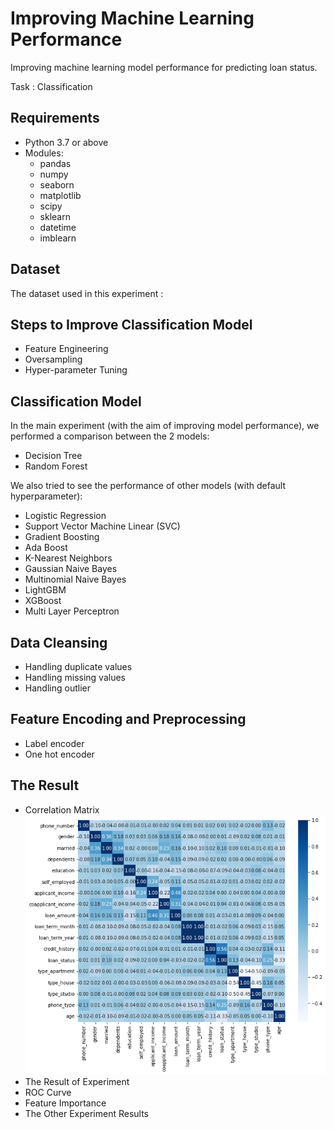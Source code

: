 # Improving Machine Learning Performance

Improving machine learning model performance for predicting loan status. 

Task : Classification

## Requirements
* Python 3.7 or above
* Modules:
  * pandas
  * numpy
  * seaborn
  * matplotlib
  * scipy
  * sklearn
  * datetime
  * imblearn

## Dataset
The dataset used in this experiment :

## Steps to Improve Classification Model
* Feature Engineering
* Oversampling
* Hyper-parameter Tuning


## Classification Model
In the main experiment (with the aim of improving model performance), we performed a comparison between the 2 models:
* Decision Tree
* Random Forest

We also tried to see the performance of other models (with default hyperparameter):
* Logistic Regression
* Support Vector Machine Linear (SVC)
* Gradient Boosting
* Ada Boost
* K-Nearest Neighbors
* Gaussian Naive Bayes
* Multinomial Naive Bayes
* LightGBM
* XGBoost
* Multi Layer Perceptron

## Data Cleansing
* Handling duplicate values
* Handling missing values
* Handling outlier

## Feature Encoding and Preprocessing
* Label encoder
* One hot encoder

## The Result
* Correlation Matrix
![](correlation_matrix.png) 
* The Result of Experiment
* ROC Curve
* Feature Importance
* The Other Experiment Results









